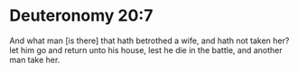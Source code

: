 # Deuteronomy 20:7

And what man [is there] that hath betrothed a wife, and hath not taken her? let him go and return unto his house, lest he die in the battle, and another man take her.